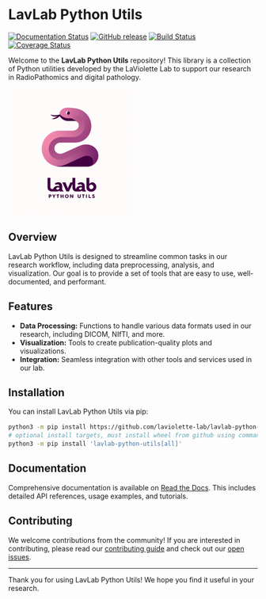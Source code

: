 # LavLab Python Utils

[![Documentation Status](https://readthedocs.org/projects/lavlab-python-utils/badge/?version=stable)](https://lavlab-python-utils.readthedocs.io/stable)
[![GitHub release](https://img.shields.io/github/v/release/laviolette-lab/lavlab-python-utils.svg)](https://github.com/laviolette-lab/lavlab-python-utils/releases)
[![Build Status](https://github.com/laviolette-lab/lavlab-python-utils/actions/workflows/pylint.yml/badge.svg)](https://github.com/laviolette-lab/lavlab-python-utils/actions)
[![Coverage Status](https://img.shields.io/codecov/c/github/laviolette-lab/lavlab-python-utils.svg)](https://codecov.io/gh/laviolette-lab/lavlab-python-utils)

Welcome to the **LavLab Python Utils** repository! This library is a collection of Python utilities developed by the LaViolette Lab to support our research in RadioPathomics and digital pathology.

<img src="logo.webp" width="256">

## Overview

LavLab Python Utils is designed to streamline common tasks in our research workflow, including data preprocessing, analysis, and visualization. Our goal is to provide a set of tools that are easy to use, well-documented, and performant.

## Features

- **Data Processing:** Functions to handle various data formats used in our research, including DICOM, NIfTI, and more.
- **Visualization:** Tools to create publication-quality plots and visualizations.
- **Integration:** Seamless integration with other tools and services used in our lab.

## Installation

You can install LavLab Python Utils via pip:

```bash
python3 -m pip install https://github.com/laviolette-lab/lavlab-python-utils/releases/latest/download/lavlab_python_utils-latest-py3-none-any.whl
# optional install targets, must install wheel from github using command above first!
python3 -m pip install 'lavlab-python-utils[all]'
```

## Documentation

Comprehensive documentation is available on [Read the Docs]([https://your-docs-link](https://lavlab-python-utils.readthedocs.io/stable/)). This includes detailed API references, usage examples, and tutorials.

## Contributing

We welcome contributions from the community! If you are interested in contributing, please read our [contributing guide]([CONTRIBUTING.md](https://lavlab-python-utils.readthedocs.io/stable/contributing/)) and check out our [open issues](https://github.com/laviolette-lab/lavlab-python-utils/issues).

---

Thank you for using LavLab Python Utils! We hope you find it useful in your research.
